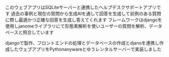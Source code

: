 このウェブアプリはSQLiteサーバーと連携したヘルプデスクサポートアプリです
過去の事例と現在の質問から生成AIを通して回答を生成して前例のある質問に際し最適かつ正確な回答を生成し答えてくれます
フレームワークはdjangoを使用しjanomeライブラリにて形態素解析を使いユーザーの質問を解析、データベースと照合しています

djangoで製作、フロントエンドの処理とデータベースの作成とdjanoを連携し作成したウェブアプリをPythonanywareとゆうレンタルサーバーで実装しました
